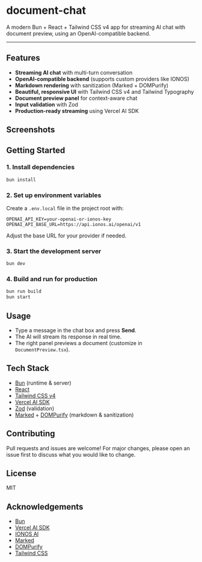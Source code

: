 # document-chat

A modern Bun + React + Tailwind CSS v4 app for streaming AI chat with document preview, using an OpenAI-compatible backend.

---

## Features

- **Streaming AI chat** with multi-turn conversation
- **OpenAI-compatible backend** (supports custom providers like IONOS)
- **Markdown rendering** with sanitization (Marked + DOMPurify)
- **Beautiful, responsive UI** with Tailwind CSS v4 and Tailwind Typography
- **Document preview panel** for context-aware chat
- **Input validation** with Zod
- **Production-ready streaming** using Vercel AI SDK

## Screenshots

<!-- Optionally add a screenshot or GIF here -->

## Getting Started

### 1. Install dependencies

```bash
bun install
```

### 2. Set up environment variables

Create a `.env.local` file in the project root with:

```env
OPENAI_API_KEY=your-openai-or-ionos-key
OPENAI_API_BASE_URL=https://api.ionos.ai/openai/v1
```

Adjust the base URL for your provider if needed.

### 3. Start the development server

```bash
bun dev
```

### 4. Build and run for production

```bash
bun run build
bun start
```

## Usage

- Type a message in the chat box and press **Send**.
- The AI will stream its response in real time.
- The right panel previews a document (customize in `DocumentPreview.tsx`).

## Tech Stack

- [Bun](https://bun.sh) (runtime & server)
- [React](https://react.dev)
- [Tailwind CSS v4](https://tailwindcss.com)
- [Vercel AI SDK](https://sdk.vercel.ai/docs)
- [Zod](https://zod.dev) (validation)
- [Marked](https://marked.js.org) + [DOMPurify](https://github.com/cure53/DOMPurify) (markdown & sanitization)

## Contributing

Pull requests and issues are welcome! For major changes, please open an issue first to discuss what you would like to change.

## License

MIT

## Acknowledgements

- [Bun](https://bun.sh)
- [Vercel AI SDK](https://sdk.vercel.ai)
- [IONOS AI](https://www.ionos.com/ai)
- [Marked](https://marked.js.org)
- [DOMPurify](https://github.com/cure53/DOMPurify)
- [Tailwind CSS](https://tailwindcss.com)
